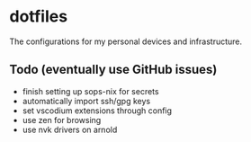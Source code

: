 # dotfiles

The configurations for my personal devices and infrastructure.

## Todo (eventually use GitHub issues)

- finish setting up sops-nix for secrets
- automatically import ssh/gpg keys
- set vscodium extensions through config
- use zen for browsing
- use nvk drivers on arnold
